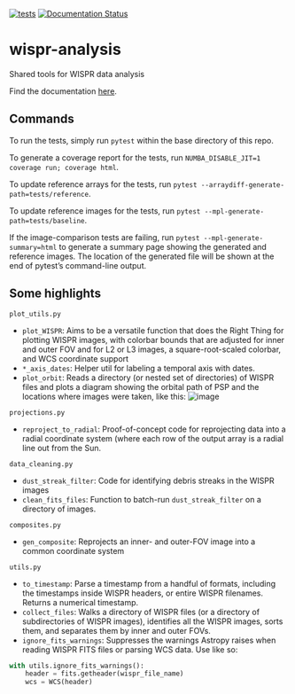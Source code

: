 [![tests](https://github.com/svank/wispr_analysis/actions/workflows/main.yml/badge.svg)](https://github.com/svank/wispr_analysis/actions/workflows/main.yml)
[![Documentation Status](https://readthedocs.org/projects/wispr-analysis/badge/?version=latest)](https://wispr-analysis.readthedocs.io/en/latest/?badge=latest)

# wispr-analysis
Shared tools for WISPR data analysis

Find the documentation [here](https://wispr-analysis.readthedocs.io/en/latest/).

## Commands

To run the tests, simply run `pytest` within the base directory of this repo.

To generate a coverage report for the tests, run `NUMBA_DISABLE_JIT=1 coverage run; coverage html`.

To update reference arrays for the tests, run `pytest --arraydiff-generate-path=tests/reference`.

To update reference images for the tests, run `pytest --mpl-generate-path=tests/baseline`.

If the image-comparison tests are failing, run `pytest --mpl-generate-summary=html` to generate a summary page showing the generated and reference images. The location of the generated file will be shown at the end of pytest’s command-line output.

## Some highlights

`plot_utils.py`

- `plot_WISPR`: Aims to be a versatile function that does the Right Thing for plotting WISPR images, with colorbar bounds that are adjusted for inner and outer FOV and for L2 or L3 images, a square-root-scaled colorbar, and WCS coordinate support
- `*_axis_dates`: Helper util for labeling a temporal axis with dates.
- `plot_orbit`: Reads a directory (or nested set of directories) of WISPR files and plots a diagram showing the orbital path of PSP and the locations where images were taken, like this:
![image](https://user-images.githubusercontent.com/23462789/174193783-26a7360b-fa92-4a36-8306-b0564eae6aa5.png)


`projections.py`

- `reproject_to_radial`: Proof-of-concept code for reprojecting data into a radial coordinate system (where each row of the output array is a radial line out from the Sun.

`data_cleaning.py`

- `dust_streak_filter`: Code for identifying debris streaks in the WISPR images
- `clean_fits_files`: Function to batch-run `dust_streak_filter` on a directory of images.

`composites.py`

- `gen_composite`: Reprojects an inner- and outer-FOV image into a common coordinate system

`utils.py`

- `to_timestamp`: Parse a timestamp from a handful of formats, including the timestamps inside WISPR headers, or entire WISPR filenames. Returns a numerical timestamp.
- `collect_files`: Walks a directory of WISPR files (or a directory of subdirectories of WISPR images), identifies all the WISPR images, sorts them, and separates them by inner and outer FOVs.
- `ignore_fits_warnings`: Suppresses the warnings Astropy raises when reading WISPR FITS files or parsing WCS data. Use like so:
```python
with utils.ignore_fits_warnings():
    header = fits.getheader(wispr_file_name)
    wcs = WCS(header)
```
